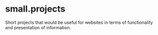 # small.projects
Short projects that would be useful for websites in terms of functionality and presentation of information.
